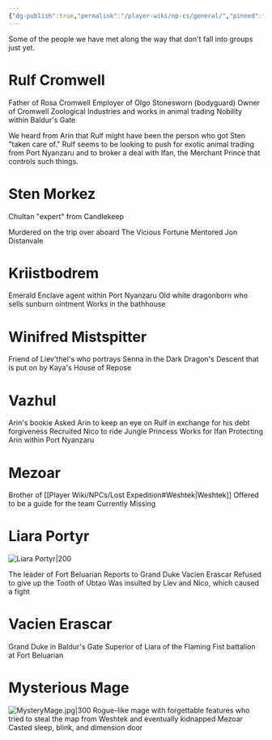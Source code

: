 ```yaml
---
{"dg-publish":true,"permalink":"/player-wiki/np-cs/general/","pinned":true,"dgShowToc":true,"noteIcon":""}
---
```


Some of the people we have met along the way that don't fall into groups just yet.

# Rulf Cromwell

Father of Rosa Cromwell
Employer of Olgo Stonesworn (bodyguard)
Owner of Cromwell Zoological Industries and works in animal trading
Nobility within Baldur's Gate

We heard from Arin that Rulf might have been the person who got Sten "taken care of." Rulf seems to be looking to push for exotic animal trading from Port Nyanzaru and to broker a deal with Ifan, the Merchant Prince that controls such things.

# Sten Morkez

Chultan "expert" from Candlekeep

Murdered on the trip over aboard The Vicious Fortune
Mentored Jon Distanvale

# Kriistbodrem

Emerald Enclave agent within Port Nyanzaru
Old white dragonborn who sells sunburn ointment
Works in the bathhouse

# Winifred Mistspitter

Friend of Liev'thel's who portrays Senna in the Dark Dragon's Descent that is put on by Kaya's House of Repose

# Vazhul

Arin's bookie
Asked Arin to keep an eye on Rulf in exchange for his debt forgiveness
Recruited Nico to ride Jungle Princess
Works for Ifan
Protecting Arin within Port Nyanzaru

# Mezoar

Brother of [[Player Wiki/NPCs/Lost Expedition#Weshtek\|Weshtek]]
Offered to be a guide for the team
Currently Missing

# Liara Portyr

![Liara Portyr|200](https://www.dndbeyond.com/avatars/thumbnails/37945/371/1000/1000/638349913959876112.png)

The leader of Fort Beluarian
Reports to Grand Duke Vacien Erascar
Refused to give up the Tooth of Ubtao
Was insulted by Liev and Nico, which caused a fight

# Vacien Erascar

Grand Duke in Baldur's Gate
Superior of Liara of the Flaming Fist battalion at Fort Beluarian

# Mysterious Mage

![MysteryMage.jpg|300](/img/user/Portraits/MysteryMage.jpg)
Rogue-like mage with forgettable features who tried to steal the map from Weshtek and eventually kidnapped Mezoar
Casted sleep, blink, and dimension door